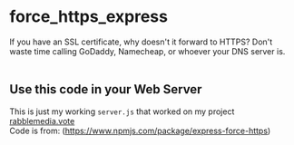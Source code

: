# force_https_express
If you have an SSL certificate, why doesn't it forward to HTTPS? Don't waste time calling GoDaddy, Namecheap, or whoever your DNS server is. <br />
<br />
## Use this code in your Web Server<br />
This is just my working `server.js` that worked on my project [rabblemedia.vote](rabblemedia.votet)<br />
Code is from: (https://www.npmjs.com/package/express-force-https)


